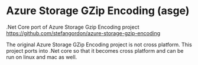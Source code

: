 # Azure Storage GZip Encoding (asge)
.Net Core port of Azure Storage Gzip Encoding project https://github.com/stefangordon/azure-storage-gzip-encoding

The original Azure Storage GZip Encoding project is not cross platform. This project ports into .Net core so that it becomes cross platform and can be run on linux and mac as well.


